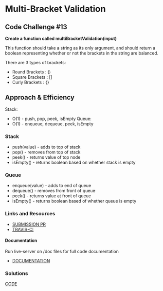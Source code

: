 # Multi-Bracket Validation

## Code Challenge #13

**Create a function called multiBracketValidation(input)**

This function should take a string as its only argument, and should return a boolean representing whether or not the brackets in the string are balanced. 

There are 3 types of brackets:
- Round Brackets : ()
- Square Brackets : []
- Curly Brackets : {}

## Approach & Efficiency

Stack: 
  * O(1) - push, pop, peek, isEmpty
Queue: 
  * O(1) - enqueue, dequeue, peek, isEmpty

### Stack
* push(value) - adds to top of stack
* pop() - removes from top of stack
* peek() - returns value of top node
* isEmpty() - returns boolean based on whether stack is empty

### Queue
* enqueue(value) - adds to end of queue
* dequeue() - removes from front of queue
* peek() - returns value at front of queue
* isEmpty() - returns boolean based of whether queue is empty

### Links and Resources
* [SUBMISSION PR](https://github.com/LindsayPeltier-401-advanced-javascript/data-structures-and-algorithms-401/pull/25)
* [TRAVIS-CI](https://www.travis-ci.com/LindsayPeltier-401-advanced-javascript/data-structures-and-algorithms-401/builds/)

#### Documentation
Run live-server on /doc files for full code documentation
* [DOCUMENTATION]()

### Solutions

[CODE](./multi-bracket-validation.js)